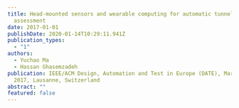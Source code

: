 ```yaml
---
title: Head-mounted sensors and wearable computing for automatic tunnel vision
  assessment
date: 2017-01-01
publishDate: 2020-01-14T10:29:11.941Z
publication_types:
  - "1"
authors:
  - Yuchao Ma
  - Hassan Ghasemzadeh
publication: IEEE/ACM Design, Automation and Test in Europe (DATE), March 27-31,
  2017, Lausanne, Switzerland
abstract: ""
featured: false
---
```

